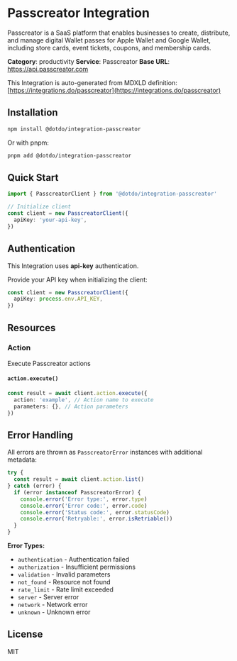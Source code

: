 # Passcreator Integration

Passcreator is a SaaS platform that enables businesses to create, distribute, and manage digital Wallet passes for Apple Wallet and Google Wallet, including store cards, event tickets, coupons, and membership cards.

**Category**: productivity
**Service**: Passcreator
**Base URL**: https://api.passcreator.com

This Integration is auto-generated from MDXLD definition: [https://integrations.do/passcreator](https://integrations.do/passcreator)

## Installation

```bash
npm install @dotdo/integration-passcreator
```

Or with pnpm:

```bash
pnpm add @dotdo/integration-passcreator
```

## Quick Start

```typescript
import { PasscreatorClient } from '@dotdo/integration-passcreator'

// Initialize client
const client = new PasscreatorClient({
  apiKey: 'your-api-key',
})
```

## Authentication

This Integration uses **api-key** authentication.

Provide your API key when initializing the client:

```typescript
const client = new PasscreatorClient({
  apiKey: process.env.API_KEY,
})
```

## Resources

### Action

Execute Passcreator actions

#### `action.execute()`

```typescript
const result = await client.action.execute({
  action: 'example', // Action name to execute
  parameters: {}, // Action parameters
})
```

## Error Handling

All errors are thrown as `PasscreatorError` instances with additional metadata:

```typescript
try {
  const result = await client.action.list()
} catch (error) {
  if (error instanceof PasscreatorError) {
    console.error('Error type:', error.type)
    console.error('Error code:', error.code)
    console.error('Status code:', error.statusCode)
    console.error('Retryable:', error.isRetriable())
  }
}
```

**Error Types:**

- `authentication` - Authentication failed
- `authorization` - Insufficient permissions
- `validation` - Invalid parameters
- `not_found` - Resource not found
- `rate_limit` - Rate limit exceeded
- `server` - Server error
- `network` - Network error
- `unknown` - Unknown error

## License

MIT
